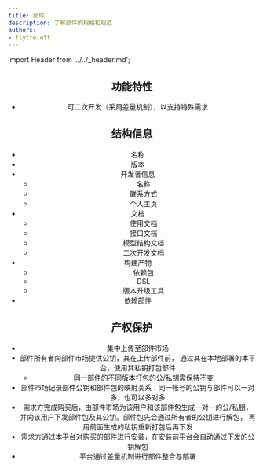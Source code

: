 ```yaml
---
title: 部件
description: 了解部件的规格和规范
authors:
- flytreleft
---
```


import Header from '../../_header.md';

<Header />

## 功能特性

- 可二次开发（采用差量机制），以支持特殊需求

## 结构信息

- 名称
- 版本
- 开发者信息
  - 名称
  - 联系方式
  - 个人主页
- 文档
  - 使用文档
  - 接口文档
  - 模型结构文档
  - 二次开发文档
- 构建产物
  - 依赖包
  - DSL
  - 版本升级工具
- 依赖部件

## 产权保护

- 集中上传至部件市场
- 部件所有者向部件市场提供公钥，其在上传部件前，
  通过其在本地部署的本平台，使用其私钥打包部件
  - 同一部件的不同版本打包的公/私钥需保持不变
- 部件市场记录部件公钥和部件包的映射关系：同一帐号的公钥与部件可以一对多，也可以多对多
- 需求方完成购买后，由部件市场为该用户和该部件包生成一对一的公/私钥，
  并向该用户下发部件包及其公钥。部件包先会通过所有者的公钥进行解包，
  再用前面生成的私钥重新打包后再下发
- 需求方通过本平台对购买的部件进行安装，在安装前平台会自动通过下发的公钥解包
- 平台通过差量机制进行部件整合与部署
